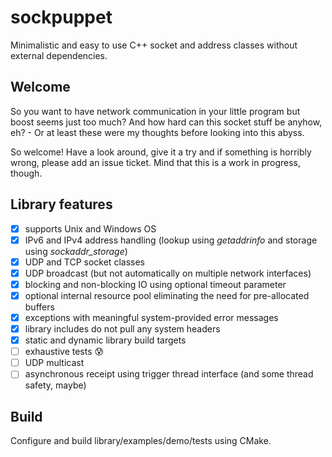 # sockpuppet
Minimalistic and easy to use C++ socket and address classes without external dependencies.

## Welcome
So you want to have network communication in your little program but boost seems just too much? And how hard can this socket stuff be anyhow, eh? - Or at least these were my thoughts before looking into this abyss.

So welcome! Have a look around, give it a try and if something is horribly wrong, please add an issue ticket. Mind that this is a work in progress, though.

## Library features
- [x] supports Unix and Windows OS
- [x] IPv6 and IPv4 address handling (lookup using *getaddrinfo* and storage using *sockaddr_storage*)
- [x] UDP and TCP socket classes
- [X] UDP broadcast (but not automatically on multiple network interfaces)
- [x] blocking and non-blocking IO using optional timeout parameter
- [x] optional internal resource pool eliminating the need for pre-allocated buffers
- [x] exceptions with meaningful system-provided error messages
- [x] library includes do not pull any system headers
- [x] static and dynamic library build targets
- [ ] exhaustive tests :cold_sweat:
- [ ] UDP multicast
- [ ] asynchronous receipt using trigger thread interface (and some thread safety, maybe)

## Build
Configure and build library/examples/demo/tests using CMake.
